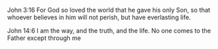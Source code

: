 John 3:16 
 For God so loved the world that he gave his only Son, so that whoever believes in him will not perish, but have everlasting life.
 
John 14:6
 I am the way, and the truth, and the life. No one comes to the Father except through me